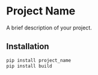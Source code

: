 # Project Name

A brief description of your project.

## Installation

```bash
pip install project_name
pip install build